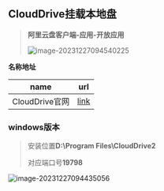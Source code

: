 ## CloudDrive挂载本地盘

> **阿里云盘客户端-应用-开放应用**
>
> ![image-20231227094540225](https://gitee.com/yaolliuyang/blogImages/raw/master/blogImages/image-20231227094540225.png)

**名称地址**

| name           | url                                              |
| -------------- | ------------------------------------------------ |
| CloudDrive官网 | [link](https://www.zhenyunpan.com/download.html) |

### windows版本

> 安装位置**D:\Program Files\CloudDrive2**
>
> 对应端口号**19798**

![image-20231227094435056](https://gitee.com/yaolliuyang/blogImages/raw/master/blogImages/image-20231227094435056.png)